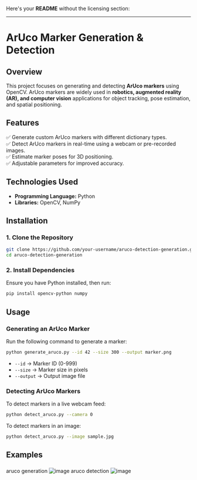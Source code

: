 Here's your **README** without the licensing section:  

---

# **ArUco Marker Generation & Detection**  

## **Overview**  
This project focuses on generating and detecting **ArUco markers** using OpenCV. ArUco markers are widely used in **robotics, augmented reality (AR), and computer vision** applications for object tracking, pose estimation, and spatial positioning.  

## **Features**  
✅ Generate custom ArUco markers with different dictionary types.  
✅ Detect ArUco markers in real-time using a webcam or pre-recorded images.  
✅ Estimate marker poses for 3D positioning.  
✅ Adjustable parameters for improved accuracy.  

## **Technologies Used**  
- **Programming Language:** Python  
- **Libraries:** OpenCV, NumPy  

## **Installation**  
### **1. Clone the Repository**  
```bash
git clone https://github.com/your-username/aruco-detection-generation.git
cd aruco-detection-generation
```
### **2. Install Dependencies**  
Ensure you have Python installed, then run:  
```bash
pip install opencv-python numpy
```

## **Usage**  
### **Generating an ArUco Marker**  
Run the following command to generate a marker:  
```bash
python generate_aruco.py --id 42 --size 300 --output marker.png
```
- `--id` → Marker ID (0-999)  
- `--size` → Marker size in pixels  
- `--output` → Output image file  

### **Detecting ArUco Markers**  
To detect markers in a live webcam feed:  
```bash
python detect_aruco.py --camera 0
```
To detect markers in an image:  
```bash
python detect_aruco.py --image sample.jpg
```

## **Examples**  
###
aruco generation
![image](https://github.com/user-attachments/assets/c69051df-7c05-4d00-a578-0e81ba291b2f)
aruco detection 
![image](https://github.com/user-attachments/assets/359fa837-224c-444b-bd05-f680a708fc19)



